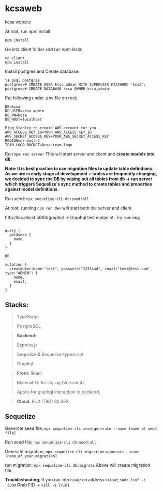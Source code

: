 # kcsaweb

kcsa website

At root, run npm install

```
npm install
```

Go into client folder and run npm install

```
cd client
npm install
```

Install postgres and Create database:

```
\$ psql postgres
postgres=# CREATE USER kcsa_admin WITH SUPERUSER PASSWORD 'kcsa';
postgres=# CREATE DATABASE kcsa OWNER kcsa_admin;

```

Put following under .env file on root;

```
DB=kcsa
DB_USER=kcsa_admin
DB_PW=kcsa
DB_HOST=localhost

Ping Stanley to create AWS account for you.
AWS_ACCESS_KEY_ID=YOUR_AWS_ACCESS_KEY_ID
AWS_SECRET_ACCESS_KEY=YOUR_AWS_SECRET_ACCESS_KEY
REGION=us-east-2
TEAM_LOGO_BUCKET=kcsa-team-logo

```

Run
`npm run server`
This will start server and client and **create models into db**.

**Note: It is best practice to use migration files to update table definitions.  
As we are in early stage of development + tables are frequently changing,  
we decided to sync the DB by wiping out all tables from db -> run server which triggers Sequelize's sync method to create tables and properties against model definitions.**

Run seed:
`npx sequelize-cli db:seed:all`

At root, running `npm run dev` will start both the server and client.

http://localhost:5000/graphql -> Graphql test endpoint.
Try running;

```

query {
  getUsers {
    name
  }
}

OR

mutation {
  createUser(name:"test", password:"1233444", email:"test@test.com", type:"ADMIN") {
    name,
    email,
  }
}

```

Stacks:
---
>TypeScript
>
>PostgreSQL

>**Backend:**
>
>Express.js
>
>Sequelize & Sequelize-typescript
>
>Graphql

>**Front:**
>React
>
>Material-UI for styling (Version 4).
>
>Apollo for graphql interaction to backend.

>**Cloud:**
>EC2 (TBD)
>S3
>SES



**Sequelize**
---
Generate seed file;
`npx sequelize-cli seed:generate --name [name of seed file]`

Run seed file;
`npx sequelize-cli db:seed:all`

Generate migration;
`npx sequelize-cli migration:generate --name [name_of_your_migration]`

run migration;
`npx sequelize-cli db:migrate`
Above will create migration file.

**Troubleshooting**;
If you run into issue on address in use;
`sudo lsof -i :3000`
Grab PID -> `kill -9 {PID}`

